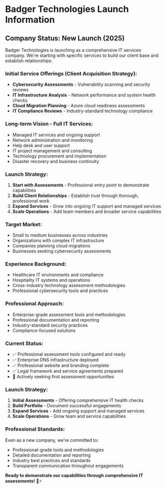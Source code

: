 # Badger Technologies Launch Information

## Company Status: New Launch (2025)

Badger Technologies is launching as a comprehensive IT services company. We're starting with specific services to build our client base and establish relationships:

### Initial Service Offerings (Client Acquisition Strategy):
- **Cybersecurity Assessments** - Vulnerability scanning and security reviews
- **IT Infrastructure Analysis** - Network performance and system health checks  
- **Cloud Migration Planning** - Azure cloud readiness assessments
- **IT Compliance Reviews** - Industry-standard technology compliance

### Long-term Vision - Full IT Services:
- Managed IT services and ongoing support
- Network administration and monitoring
- Help desk and user support
- IT project management and consulting
- Technology procurement and implementation
- Disaster recovery and business continuity

### Launch Strategy:
1. **Start with Assessments** - Professional entry point to demonstrate capabilities
2. **Build Client Relationships** - Establish trust through thorough, professional work
3. **Expand Services** - Grow into ongoing IT support and managed services
4. **Scale Operations** - Add team members and broader service capabilities

### Target Market:
- Small to medium businesses across industries
- Organizations with complex IT infrastructure
- Companies planning cloud migrations
- Businesses seeking cybersecurity assessments

### Experience Background:
- Healthcare IT environments and compliance
- Hospitality IT systems and operations
- Cross-industry technology assessment methodologies
- Professional cybersecurity tools and practices

### Professional Approach:
- Enterprise-grade assessment tools and methodologies
- Professional documentation and reporting
- Industry-standard security practices
- Compliance-focused solutions

### Current Status:
- ✅ Professional assessment tools configured and ready
- ✅ Enterprise DNS infrastructure deployed
- ✅ Professional website and branding complete
- ✅ Legal framework and service agreements prepared
- 🔄 Actively seeking first assessment opportunities

### Launch Strategy:
1. **Initial Assessments** - Offering comprehensive IT health checks
2. **Build Portfolio** - Document successful engagements  
3. **Expand Services** - Add ongoing support and managed services
4. **Scale Operations** - Grow team and service capabilities

### Professional Standards:
Even as a new company, we're committed to:
- Professional-grade tools and methodologies
- Detailed documentation and reporting
- Industry best practices and standards
- Transparent communication throughout engagements

**Ready to demonstrate our capabilities through comprehensive IT assessments!** 🦡⚡
